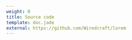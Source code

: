 ```yaml
---
weight: 0
title: Source code
template: doc.jade
external: https://github.com/Wiredcraft/lorem
---
```


